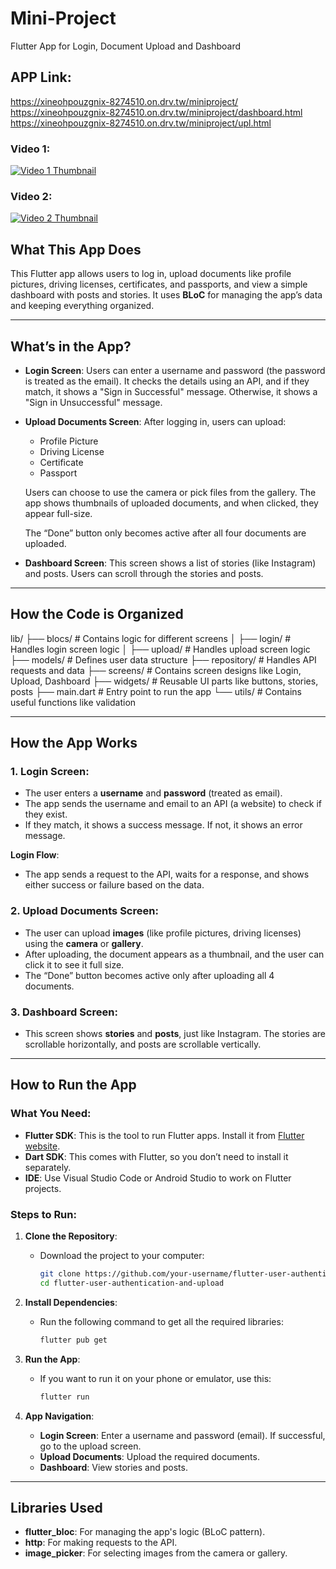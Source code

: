 # Mini-Project

Flutter App for Login, Document Upload and Dashboard

## APP Link: 

  https://xineohpouzgnix-8274510.on.drv.tw/miniproject/
  https://xineohpouzgnix-8274510.on.drv.tw/miniproject/dashboard.html
  https://xineohpouzgnix-8274510.on.drv.tw/miniproject/upl.html

### Video 1:
[![Video 1 Thumbnail](https://via.placeholder.com/150x100?text=Click+to+Watch+Video+1)](https://drive.google.com/file/d/1s-NEbZPcFI14hB3DcDI--JylN9sVWqL4/view?usp=drivesdk)

### Video 2:
[![Video 2 Thumbnail](https://via.placeholder.com/150x100?text=Click+to+Watch+Video+2)](https://drive.google.com/file/d/1s1W1LE0tE0wTRYsKPsTmOI0VCh2l1Se4/view?usp=drivesdk)


## **What This App Does**

This Flutter app allows users to log in, upload documents like profile pictures, driving licenses, certificates, and passports, and view a simple dashboard with posts and stories. It uses **BLoC** for managing the app’s data and keeping everything organized.

---

## **What’s in the App?**

- **Login Screen**: Users can enter a username and password (the password is treated as the email). It checks the details using an API, and if they match, it shows a "Sign in Successful" message. Otherwise, it shows a "Sign in Unsuccessful" message.
  
- **Upload Documents Screen**: After logging in, users can upload:
  - Profile Picture
  - Driving License
  - Certificate
  - Passport

  Users can choose to use the camera or pick files from the gallery. The app shows thumbnails of uploaded documents, and when clicked, they appear full-size. 

  The “Done” button only becomes active after all four documents are uploaded.

- **Dashboard Screen**: This screen shows a list of stories (like Instagram) and posts. Users can scroll through the stories and posts.

---

## **How the Code is Organized**

lib/
├── blocs/                   # Contains logic for different screens
│   ├── login/               # Handles login screen logic
│   ├── upload/              # Handles upload screen logic
├── models/                  # Defines user data structure
├── repository/              # Handles API requests and data
├── screens/                 # Contains screen designs like Login, Upload, Dashboard
├── widgets/                 # Reusable UI parts like buttons, stories, posts
├── main.dart                # Entry point to run the app
└── utils/                   # Contains useful functions like validation


---

## **How the App Works**

### **1. Login Screen:**
- The user enters a **username** and **password** (treated as email).
- The app sends the username and email to an API (a website) to check if they exist.
- If they match, it shows a success message. If not, it shows an error message.
  
**Login Flow**: 
- The app sends a request to the API, waits for a response, and shows either success or failure based on the data.

### **2. Upload Documents Screen:**
- The user can upload **images** (like profile pictures, driving licenses) using the **camera** or **gallery**.
- After uploading, the document appears as a thumbnail, and the user can click it to see it full size.
- The “Done” button becomes active only after uploading all 4 documents.

### **3. Dashboard Screen:**
- This screen shows **stories** and **posts**, just like Instagram. The stories are scrollable horizontally, and posts are scrollable vertically.

---

## **How to Run the App**

### **What You Need:**
- **Flutter SDK**: This is the tool to run Flutter apps. Install it from [Flutter website](https://flutter.dev/docs/get-started/install).
- **Dart SDK**: This comes with Flutter, so you don’t need to install it separately.
- **IDE**: Use Visual Studio Code or Android Studio to work on Flutter projects.

### **Steps to Run:**

1. **Clone the Repository**:
   - Download the project to your computer:
     ```bash
     git clone https://github.com/your-username/flutter-user-authentication-and-upload.git
     cd flutter-user-authentication-and-upload
     ```

2. **Install Dependencies**:
   - Run the following command to get all the required libraries:
     ```bash
     flutter pub get
     ```

3. **Run the App**:
   - If you want to run it on your phone or emulator, use this:
     ```bash
     flutter run
     ```

4. **App Navigation**:
   - **Login Screen**: Enter a username and password (email). If successful, go to the upload screen.
   - **Upload Documents**: Upload the required documents.
   - **Dashboard**: View stories and posts.

---

## **Libraries Used**

- **flutter_bloc**: For managing the app's logic (BLoC pattern).
- **http**: For making requests to the API.
- **image_picker**: For selecting images from the camera or gallery.
